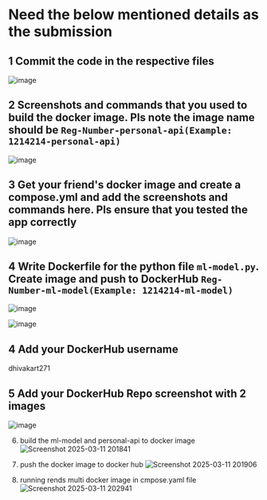 # Need the below mentioned details as the submission
## 1 Commit the code in the respective files

![image](https://github.com/user-attachments/assets/81fcc9b4-b599-48ad-8478-1ec64ced9e20)

## 2 Screenshots and commands that you used to build the docker image. Pls note the image name should be `Reg-Number-personal-api(Example: 1214214-personal-api)`
![image](https://github.com/user-attachments/assets/b36e64e9-b0ee-4196-a265-266a847c3d51)

## 3 Get your friend's docker image and create a compose.yml and add the screenshots and commands here. Pls ensure that you tested the app correctly
![image](https://github.com/user-attachments/assets/20019360-537d-4ce9-a2c0-67a8af312b62)

## 4 Write Dockerfile for the python file `ml-model.py`. Create image and push to DockerHub `Reg-Number-ml-model(Example: 1214214-ml-model)`
![image](https://github.com/user-attachments/assets/7e8577e5-5d1e-4240-bee8-d3f9211acd1a)

![image](https://github.com/user-attachments/assets/4b49c03e-fe38-421e-a319-6d436326c87b)

## 4 Add your DockerHub username
dhivakart271

## 5 Add your DockerHub Repo screenshot with 2 images

![image](https://github.com/user-attachments/assets/ae912268-0b84-4e99-9f3a-36b8e78c029c)

6. build the ml-model and personal-api to docker image 
    ![Screenshot 2025-03-11 201841](https://github.com/user-attachments/assets/58cb55f6-1c07-419e-9e60-95deaa08e218)

7. push the docker image to docker hub 
   ![Screenshot 2025-03-11 201906](https://github.com/user-attachments/assets/5d2471f9-65a7-4077-8e9e-6cff5da7d59b)

8. running rends multi docker image in cmpose.yaml file
![Screenshot 2025-03-11 202941](https://github.com/user-attachments/assets/8e6d68f2-78b9-46ef-8ff6-0254fa5d51ce)


